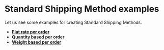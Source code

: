 # Standard Shipping Method examples

Let us see some examples for creating Standard Shipping Methods. 

* **[Flat rate per order](http://j2store.gitbooks.io/user-guide/content/flat_rate_per_order_-_example.html)**
* **[Quantity based per order](http://j2store.gitbooks.io/user-guide/content/quantity_based_per_order_-_example.html)**
* **[Weight based per order](http://j2store.gitbooks.io/user-guide/content/weight_based_per_order_-_example.html)**
